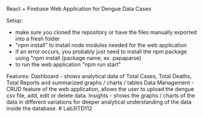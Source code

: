 React + Firebase Web Application for Dengue Data Cases

Setup:
* make sure you cloned the repository or have the files manually exported into a fresh folder
* "npm install" to install node modules needed for the web application
* if an error occurs, you probably just need to install the npm package using "npm install (package name, ex. papaparse)
* to run the web application "npm run start"

Features:
Dashboard - shows analytical data of Total Cases, Total Deaths, Total Reports and summarized graphs / charts / tables 
Data Management - CRUD feature of the web application, allows the user to upload the dengue csv file, add, edit or delete data.
Insights - shows the graphs / charts of the data in different variations for deeper analytical understanding of the data inside the database.
#   L a b 3 I T D 1 1 2  
 